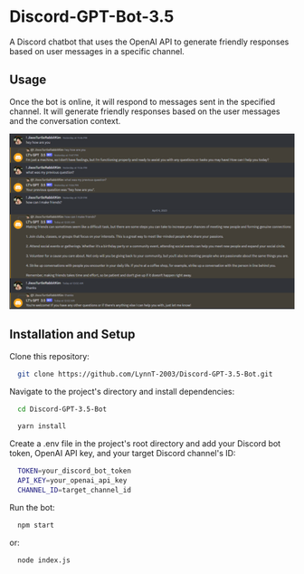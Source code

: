 # Discord-GPT-Bot-3.5

A Discord chatbot that uses the OpenAI API to generate friendly responses based on user messages in a specific channel.

## Usage

Once the bot is online, it will respond to messages sent in the specified channel. It will generate friendly responses based on the user messages and the conversation context.

![App Screenshot](https://github.com/LynnT-2003/Discord-GPT-3.5-Bot/blob/main/img/discord_screenshot.png?raw=true)

## Installation and Setup

Clone this repository:

```bash
  git clone https://github.com/LynnT-2003/Discord-GPT-3.5-Bot.git
```

Navigate to the project's directory and install dependencies:

```bash
  cd Discord-GPT-3.5-Bot
```

```bash
  yarn install
```

Create a .env file in the project's root directory and add your Discord bot token, OpenAI API key, and your target Discord channel's ID:

```bash
  TOKEN=your_discord_bot_token
  API_KEY=your_openai_api_key
  CHANNEL_ID=target_channel_id
```

Run the bot:

```bash
  npm start
```

or:

```bash
  node index.js
```
